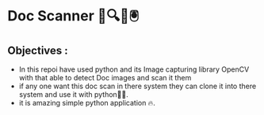 # Doc Scanner 📜🔍✨🖲️

## Objectives :
- In this repoi have used python and its Image capturing library OpenCV with that able to detect Doc images and scan it them 
- if any one want this doc scan in there system they can clone it into there system and use it with python🤩✨.
- it is amazing simple python application 🔥.

